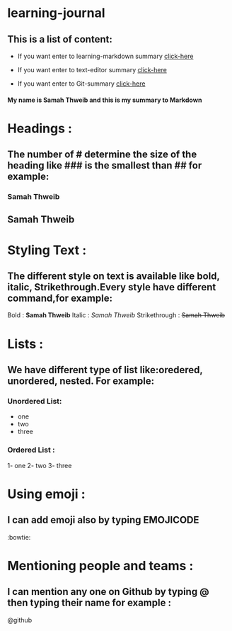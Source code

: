 # learning-journal



## This is a list of content:
- If you want enter to learning-markdown summary [click-here]( https://samahthwib.github.io/learning-journal/learning-markdown) 

- If you want enter to text-editor summary [click-here]( https://samahthwib.github.io/learning-journal/update-editor) 

- If you want enter to Git-summary [click-here]( https://samahthwib.github.io/learning-journal/Git-summary) 


#### My name is Samah Thweib and this is my summary to Markdown

# Headings :
## The number of # determine the size of the heading like ### is the smallest than ## for example:

### Samah Thweib
## Samah Thweib


# Styling Text :
## The different style on text is available like bold, italic, Strikethrough.Every style have different command,for example:

Bold : **Samah Thweib**  Italic : *Samah Thweib*  Strikethrough : ~~Samah Thweib~~

# Lists :
## We have different type of list like:oredered, unordered, nested. For example:

### Unordered List:
- one
- two
- three


### Ordered List :
1- one
2- two
3- three

# Using emoji :
## I can add emoji also by typing EMOJICODE
:bowtie:

 
# Mentioning people and teams :
## I can mention any one on Github by typing @ then typing their name for example :
@github
